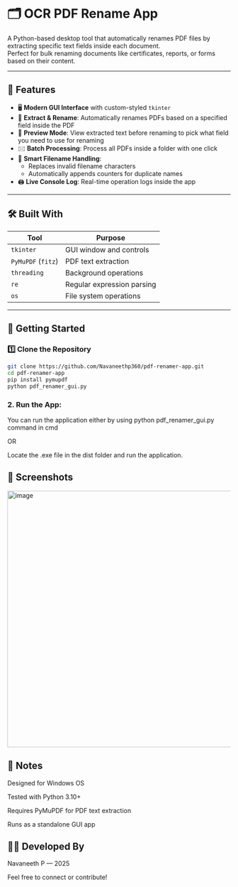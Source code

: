# 🗂️ OCR PDF Rename App

A Python-based desktop tool that automatically renames PDF files by extracting specific text fields inside each document.  
Perfect for bulk renaming documents like certificates, reports, or forms based on their content.


---

## 🔧 Features

- 🖥️ **Modern GUI Interface** with custom-styled `tkinter`
- 📝 **Extract & Rename**: Automatically renames PDFs based on a specified field inside the PDF
- 🔎 **Preview Mode**: View extracted text before renaming to pick what field you need to use for renaming
- 🖂 **Batch Processing**: Process all PDFs inside a folder with one click
- 📝 **Smart Filename Handling**:  
  - Replaces invalid filename characters  
  - Automatically appends counters for duplicate names
- 🖨️ **Live Console Log**: Real-time operation logs inside the app

---

## 🛠️ Built With

| Tool         | Purpose                         |
|--------------|---------------------------------|
| `tkinter`   | GUI window and controls         |
| `PyMuPDF` (`fitz`) | PDF text extraction      |
| `threading` | Background operations           |
| `re`        | Regular expression parsing      |
| `os`        | File system operations          |

---

## 🚀 Getting Started

### 1️⃣ Clone the Repository
```bash
git clone https://github.com/Navaneethp360/pdf-renamer-app.git
cd pdf-renamer-app
pip install pymupdf
python pdf_renamer_gui.py
```
### 2. Run the App:
You can run the application either by using python pdf_renamer_gui.py command in cmd 

OR

Locate the .exe file in the dist folder and run the application.

## 🎨 Screenshots
<img width="600" height="578" alt="image" src="https://github.com/user-attachments/assets/4011f191-0eda-4c4d-88a0-68b592e136ff" />


## 📌 Notes
Designed for Windows OS

Tested with Python 3.10+

Requires PyMuPDF for PDF text extraction

Runs as a standalone GUI app

## 🧑‍💻 Developed By
Navaneeth P — 2025

Feel free to connect or contribute!

